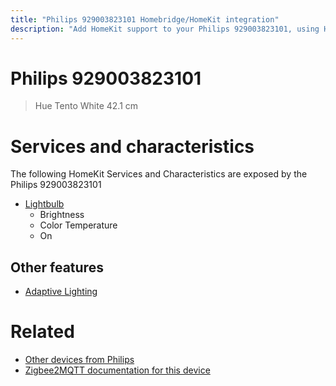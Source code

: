 ```yaml
---
title: "Philips 929003823101 Homebridge/HomeKit integration"
description: "Add HomeKit support to your Philips 929003823101, using Homebridge, Zigbee2MQTT and homebridge-z2m."
---
```

<!---
This file has been GENERATED using src/docgen/docgen.ts
DO NOT EDIT THIS FILE MANUALLY!
-->
# Philips 929003823101
> Hue Tento White 42.1 cm


# Services and characteristics
The following HomeKit Services and Characteristics are exposed by
the Philips 929003823101

* [Lightbulb](../../light.md)
  * Brightness
  * Color Temperature
  * On

## Other features
* [Adaptive Lighting](../../light.md)

# Related
* [Other devices from Philips](../index.md#philips)
* [Zigbee2MQTT documentation for this device](https://www.zigbee2mqtt.io/devices/929003823101.html)